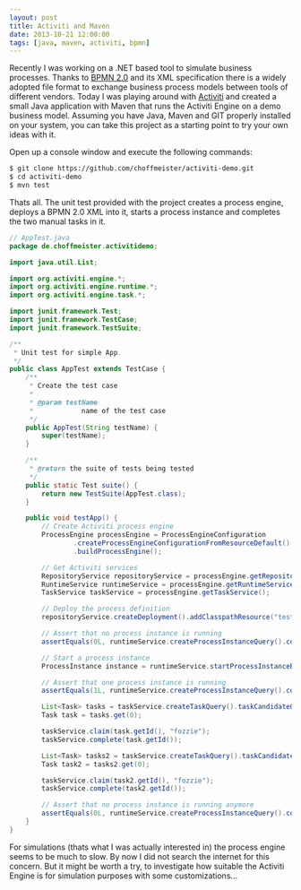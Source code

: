 ```yaml
---
layout: post
title: Activiti and Maven
date: 2013-10-21 12:00:00
tags: [java, maven, activiti, bpmn]
---
```


Recently I was working on a .NET based tool to simulate business processes. Thanks to [BPMN 2.0](http://www.bpmb.de/images/BPMN2_0_Poster_EN.pdf) and its XML specification there is a widely adopted file format to exchange business process models between tools of different vendors. Today I was playing around with [Activiti](http://www.activiti.org/) and created a small Java application with Maven that runs the Activiti Engine on a demo business model. Assuming you have Java, Maven and GIT properly installed on your system, you can take this project as a starting point to try your own ideas with it.

Open up a console window and execute the following commands:

```bash
$ git clone https://github.com/choffmeister/activiti-demo.git
$ cd activiti-demo
$ mvn test
```

Thats all. The unit test provided with the project creates a process engine, deploys a BPMN 2.0 XML into it, starts a process instance and completes the two manual tasks in it.

```java
// AppTest.java
package de.choffmeister.activitidemo;

import java.util.List;

import org.activiti.engine.*;
import org.activiti.engine.runtime.*;
import org.activiti.engine.task.*;

import junit.framework.Test;
import junit.framework.TestCase;
import junit.framework.TestSuite;

/**
 * Unit test for simple App.
 */
public class AppTest extends TestCase {
    /**
     * Create the test case
     *
     * @param testName
     *            name of the test case
     */
    public AppTest(String testName) {
        super(testName);
    }

    /**
     * @return the suite of tests being tested
     */
    public static Test suite() {
        return new TestSuite(AppTest.class);
    }

    public void testApp() {
        // Create Activiti process engine
        ProcessEngine processEngine = ProcessEngineConfiguration
                .createProcessEngineConfigurationFromResourceDefault()
                .buildProcessEngine();

        // Get Activiti services
        RepositoryService repositoryService = processEngine.getRepositoryService();
        RuntimeService runtimeService = processEngine.getRuntimeService();
        TaskService taskService = processEngine.getTaskService();

        // Deploy the process definition
        repositoryService.createDeployment().addClasspathResource("test1.bpmn20.xml").deploy();

        // Assert that no process instance is running
        assertEquals(0L, runtimeService.createProcessInstanceQuery().count());

        // Start a process instance
        ProcessInstance instance = runtimeService.startProcessInstanceByKey("financialReport");

        // Assert that one process instance is running
        assertEquals(1L, runtimeService.createProcessInstanceQuery().count());

        List<Task> tasks = taskService.createTaskQuery().taskCandidateGroup("accountancy").list();
        Task task = tasks.get(0);

        taskService.claim(task.getId(), "fozzie");
        taskService.complete(task.getId());

        List<Task> tasks2 = taskService.createTaskQuery().taskCandidateGroup("management").list();
        Task task2 = tasks2.get(0);

        taskService.claim(task2.getId(), "fozzie");
        taskService.complete(task2.getId());

        // Assert that no process instance is running anymore
        assertEquals(0L, runtimeService.createProcessInstanceQuery().count());
    }
}
```

For simulations (thats what I was actually interested in) the process engine seems to be much to slow. By now I did not search the internet for this concern. But it might be worth a try, to investigate how suitable the Activiti Engine is for simulation purposes with some customizations...
